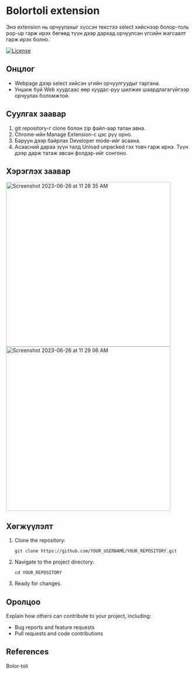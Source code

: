 # Bolortoli extension

Энэ extension нь орчуулахыг хүссэн текстээ select хийснээр болор-толь pop-up гарж ирэх бөгөөд түүн дээр дархад орчуулсан үгсийн жагсаалт гарж ирэх болно.

[![License](https://img.shields.io/badge/license-MIT-blue.svg)](LICENSE)

## Онцлог

- Webpage дээр select хийсэн үгийн орчуулгуудыг гаргана.
- Уншиж буй Web хуудсаас өөр хуудас-руу шилжих шаардлагагүйгээр орчуулах боломжтой.

## Суулгах заавар

1. git repository-г clone болон zip файл-аар татан авна.
2. Chrome-ийн Manage Extension-с цэс рүү орно.
3. Баруун дээр байрлах Developer mode-ийг асаана.
4. Асаасний дараа зүүн талд Unload unpacked гэх товч гарж ирнэ. Түүн дээр дарж татаж авсан фолдэр-ийг сонгоно.

## Хэрэглэх заавар
<img width="450" alt="Screenshot 2023-06-26 at 11 28 35 AM" src="https://github.com/Hollowloki/bolor_toli-extension/assets/104183502/a94f778a-496a-4ed1-a49c-23899ba20aa2">
<img width="450" alt="Screenshot 2023-06-26 at 11 29 06 AM" src="https://github.com/Hollowloki/bolor_toli-extension/assets/104183502/feffd349-855e-4424-b2aa-a466b038680e">


## Хөгжүүлэлт

1. Clone the repository:
   ```
   git clone https://github.com/YOUR_USERNAME/YOUR_REPOSITORY.git
   ```

2. Navigate to the project directory:
   ```
   cd YOUR_REPOSITORY
   ```
3. Ready for changes.
   
## Оролцоо

Explain how others can contribute to your project, including:

- Bug reports and feature requests
- Pull requests and code contributions

## References

Bolor-toli
